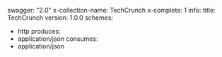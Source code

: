 swagger: "2.0"
x-collection-name: TechCrunch
x-complete: 1
info:
  title: TechCrunch
  version: 1.0.0
schemes:
- http
produces:
- application/json
consumes:
- application/json